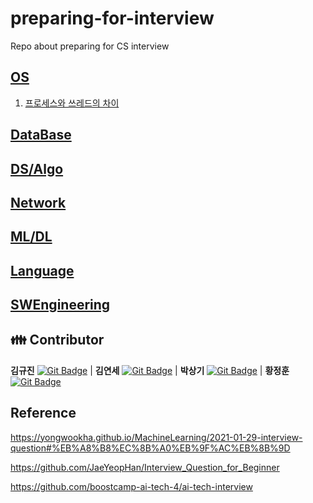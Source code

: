# preparing-for-interview
Repo about preparing for CS interview


## [OS](./OS)
  
  1. [프로세스와 쓰레드의 차이](./OS/1.%20process%20%26%20thread)

## [DataBase](./DataBase)

## [DS/Algo](./DS_Algo)

## [Network](./Network)

## [ML/DL](./ML_DL)

## [Language](./Language)

## [SWEngineering](./SWEngineering)


## 👪 Contributor

**김규진** [![Git Badge](http://img.shields.io/badge/-Github-black?style=flat-square&logo=github)](https://github.com/rolypolyvg295) | **김연세** [![Git Badge](http://img.shields.io/badge/-Github-black?style=flat-square&logo=github)](https://github.com/yskim1014) | **박상기** [![Git Badge](http://img.shields.io/badge/-Github-black?style=flat-square&logo=github)](https://github.com/sangki930) | **황정훈** [![Git Badge](http://img.shields.io/badge/-Github-black?style=flat-square&logo=github)](https://github.com/wjdgns7712)


## Reference
https://yongwookha.github.io/MachineLearning/2021-01-29-interview-question#%EB%A8%B8%EC%8B%A0%EB%9F%AC%EB%8B%9D

https://github.com/JaeYeopHan/Interview_Question_for_Beginner

https://github.com/boostcamp-ai-tech-4/ai-tech-interview
